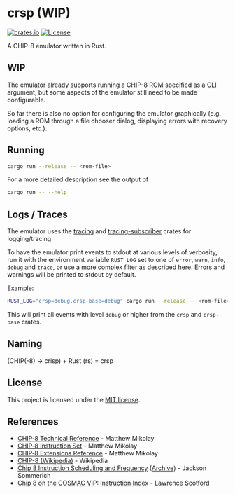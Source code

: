 # crsp (WIP)

[![crates.io](https://img.shields.io/crates/v/crsp?style=flat-square)](https://crates.io/crates/crsp)
[![License](https://img.shields.io/badge/license-MIT-blue?style=flat-square)](https://github.com/hcsch/crsp/blob/master/LICENSE)

A CHIP-8 emulator written in Rust.

## WIP
The emulator already supports running a CHIP-8 ROM specified as a CLI argument,
but some aspects of the emulator still need to be made configurable.

So far there is also no option for configuring the emulator graphically
(e.g. loading a ROM through a file chooser dialog, displaying errors with recovery options, etc.).

## Running

```sh
cargo run --release -- <rom-file>
```

For a more detailed description see the output of
```sh
cargo run -- --help
```

## Logs / Traces

The emulator uses the [tracing](https://crates.io/crates/tracing)
and [tracing-subscriber](https://crates.io/crates/tracing-subscriber)
crates for logging/tracing.

To have the emulator print events to stdout at various levels of verbosity,
run it with the environment variable `RUST_LOG` set to one of
`error`, `warn`, `info`, `debug` and `trace`, or use a more complex filter as described
[here](https://docs.rs/tracing-subscriber/0.2.19/tracing_subscriber/filter/struct.EnvFilter.html).
Errors and warnings will be printed to stdout by default.

Example:
```sh
RUST_LOG="crsp=debug,crsp-base=debug" cargo run --release -- <rom-file>
```
This will print all events with level `debug` or higher from the `crsp` and `crsp-base` crates.

## Naming
(CHIP(-8) → crisp) + Rust (rs) = crsp

## License
This project is licensed under the [MIT license](LICENSE).

## References
- [CHIP‐8 Technical Reference](https://github.com/mattmikolay/chip-8/wiki/CHIP%E2%80%908-Technical-Reference#references) - Matthew Mikolay
- [CHIP‐8 Instruction Set](https://github.com/mattmikolay/chip-8/wiki/CHIP%E2%80%908-Instruction-Set) - Matthew Mikolay
- [CHIP‐8 Extensions Reference](https://github.com/mattmikolay/chip-8/wiki/CHIP%E2%80%908-Extensions-Reference) - Matthew Mikolay
- [CHIP-8 (Wikipedia)](https://en.wikipedia.org/wiki/CHIP-8) - Wikipedia
- [Chip 8 Instruction Scheduling and Frequency](https://jackson-s.me/2019/07/13/Chip-8-Instruction-Scheduling-and-Frequency.html) ([Archive](https://web.archive.org/web/20210626163444/https://jackson-s.me/2019/07/13/Chip-8-Instruction-Scheduling-and-Frequency.html)) - Jackson Sommerich
- [Chip 8 on the COSMAC VIP: Instruction Index](https://web.archive.org/web/20170224084655/http://laurencescotford.co.uk/?p=405) - Lawrence Scotford

